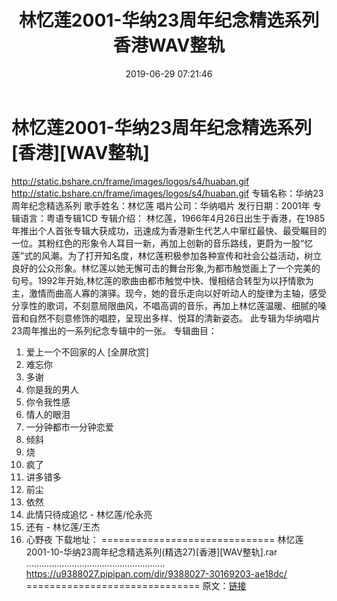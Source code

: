 ﻿---
title: 林忆莲2001-华纳23周年纪念精选系列香港WAV整轨
date: 2019-06-29 07:21:46
categories: WAV车载音乐、镜像
tags: 国语流行
---
# 林忆莲2001-华纳23周年纪念精选系列[香港][WAV整轨]

http://static.bshare.cn/frame/images/logos/s4/huaban.gif
http://static.bshare.cn/frame/images/logos/s4/huaban.gif
专辑名称：华纳23周年纪念精选系列
歌手姓名：林忆莲
唱片公司：华纳唱片
发行日期：2001年
专辑语言：粤语专辑1CD
专辑介绍：
林忆莲，1966年4月26日出生于香港，在1985年推出个人首张专辑大获成功，迅速成为香港新生代艺人中窜红最快、最受瞩目的一位。其粉红色的形象令人耳目一新，再加上创新的音乐路线，更蔚为一股“忆莲”式的风潮。为了打开知名度，林忆莲积极参加各种宣传和社会公益活动，树立良好的公众形象。林忆莲以她无懈可击的舞台形象,为都市触觉画上了一个完美的句号。1992年开始,林忆莲的歌曲由都市触觉中快、慢相结合转型为以抒情歌为主，激情而曲高人寡的演驿。现今，她的音乐走向以好听动人的旋律为主轴，感受分享性的歌词，不刻意局限曲风，不唱高调的音乐，再加上林忆莲温暖、细腻的嗓音和自然不刻意修饰的唱腔，呈现出多样、悦耳的清新姿态。
此专辑为华纳唱片23周年推出的一系列纪念专辑中的一张。
专辑曲目：
01. 爱上一个不回家的人
[全屏欣赏]
02. 难忘你
03. 多谢
04. 你是我的男人
05. 你令我性感
06. 情人的眼泪
07. 一分钟都市一分钟恋爱
08. 倾斜
09. 烧
10. 疯了
11. 讲多错多
12. 前尘
13. 依然
14. 此情只待成追忆 - 林忆莲/伦永亮
15. 还有 - 林忆莲/王杰
16. 心野夜
下载地址：
==============================
林忆莲2001-10-华纳23周年纪念精选系列(精选27)[香港][WAV整轨].rar
.......................................................
https://u9388027.pipipan.com/dir/9388027-30169203-ae18dc/
==============================
原文：[链接](https://blog.sina.com.cn/s/blog_1647c7e760102zu42.html)
